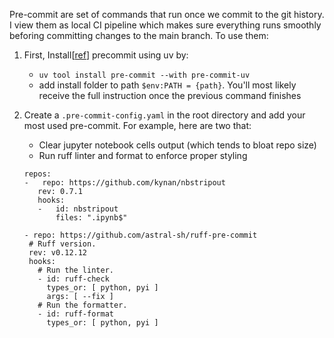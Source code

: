 Pre-commit are set of commands that run once we commit to the git history. I view them as local CI pipeline which makes sure
everything runs smoothly beforing committing changes to the main branch. To use them:

1. First, Install[[ref](https://adamj.eu/tech/2025/05/07/pre-commit-install-uv/)] precommit using uv by: 
    * `uv tool install pre-commit --with pre-commit-uv`
    * add install folder to path `$env:PATH = {path}`. You'll most likely receive the full instruction once the previous command finishes

2. Create a `.pre-commit-config.yaml` in the root directory and add your most used pre-commit. For example, here are two that:
    * Clear jupyter notebook cells output (which tends to bloat repo size)
    * Run ruff linter and format to enforce proper styling
    ```
   repos:
   -   repo: https://github.com/kynan/nbstripout
       rev: 0.7.1
       hooks:
       -   id: nbstripout
           files: ".ipynb$"
   
   - repo: https://github.com/astral-sh/ruff-pre-commit
     # Ruff version.
     rev: v0.12.12
     hooks:
       # Run the linter.
       - id: ruff-check
         types_or: [ python, pyi ]
         args: [ --fix ]
       # Run the formatter.
       - id: ruff-format
         types_or: [ python, pyi ]
   ```
